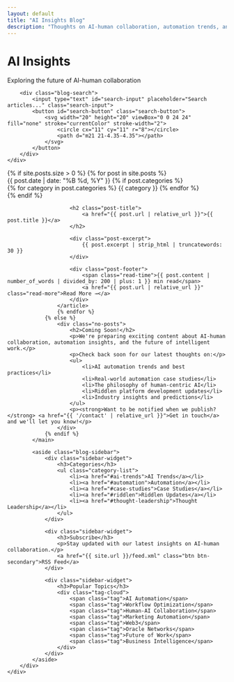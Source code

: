 ```yaml
---
layout: default
title: "AI Insights Blog"
description: "Thoughts on AI-human collaboration, automation trends, and the future of intelligent work from the Abba Baba team."
---
```


<div class="blog-header">
    <div class="container">
        <h1 class="blog-title">AI Insights</h1>
        <p class="blog-subtitle">Exploring the future of AI-human collaboration</p>

        <div class="blog-search">
            <input type="text" id="search-input" placeholder="Search articles..." class="search-input">
            <button id="search-button" class="search-button">
                <svg width="20" height="20" viewBox="0 0 24 24" fill="none" stroke="currentColor" stroke-width="2">
                    <circle cx="11" cy="11" r="8"></circle>
                    <path d="m21 21-4.35-4.35"></path>
                </svg>
            </button>
        </div>
    </div>
</div>

<div class="blog-content">
    <div class="container">
        <div class="blog-grid">
            <main class="blog-posts">
                {% if site.posts.size > 0 %}
                    {% for post in site.posts %}
                    <article class="blog-post-card">
                        <div class="post-meta">
                            <time datetime="{{ post.date | date_to_xmlschema }}" class="post-date">
                                {{ post.date | date: "%B %d, %Y" }}
                            </time>
                            {% if post.categories %}
                            <div class="post-categories">
                                {% for category in post.categories %}
                                <span class="category">{{ category }}</span>
                                {% endfor %}
                            </div>
                            {% endif %}
                        </div>

                        <h2 class="post-title">
                            <a href="{{ post.url | relative_url }}">{{ post.title }}</a>
                        </h2>

                        <div class="post-excerpt">
                            {{ post.excerpt | strip_html | truncatewords: 30 }}
                        </div>

                        <div class="post-footer">
                            <span class="read-time">{{ post.content | number_of_words | divided_by: 200 | plus: 1 }} min read</span>
                            <a href="{{ post.url | relative_url }}" class="read-more">Read More →</a>
                        </div>
                    </article>
                    {% endfor %}
                {% else %}
                    <div class="no-posts">
                        <h2>Coming Soon!</h2>
                        <p>We're preparing exciting content about AI-human collaboration, automation insights, and the future of intelligent work.</p>
                        <p>Check back soon for our latest thoughts on:</p>
                        <ul>
                            <li>AI automation trends and best practices</li>
                            <li>Real-world automation case studies</li>
                            <li>The philosophy of human-centric AI</li>
                            <li>Riddlen platform development updates</li>
                            <li>Industry insights and predictions</li>
                        </ul>
                        <p><strong>Want to be notified when we publish?</strong> <a href="{{ '/contact' | relative_url }}">Get in touch</a> and we'll let you know!</p>
                    </div>
                {% endif %}
            </main>

            <aside class="blog-sidebar">
                <div class="sidebar-widget">
                    <h3>Categories</h3>
                    <ul class="category-list">
                        <li><a href="#ai-trends">AI Trends</a></li>
                        <li><a href="#automation">Automation</a></li>
                        <li><a href="#case-studies">Case Studies</a></li>
                        <li><a href="#riddlen">Riddlen Updates</a></li>
                        <li><a href="#thought-leadership">Thought Leadership</a></li>
                    </ul>
                </div>

                <div class="sidebar-widget">
                    <h3>Subscribe</h3>
                    <p>Stay updated with our latest insights on AI-human collaboration.</p>
                    <a href="{{ site.url }}/feed.xml" class="btn btn-secondary">RSS Feed</a>
                </div>

                <div class="sidebar-widget">
                    <h3>Popular Topics</h3>
                    <div class="tag-cloud">
                        <span class="tag">AI Automation</span>
                        <span class="tag">Workflow Optimization</span>
                        <span class="tag">Human-AI Collaboration</span>
                        <span class="tag">Marketing Automation</span>
                        <span class="tag">Web3</span>
                        <span class="tag">Oracle Networks</span>
                        <span class="tag">Future of Work</span>
                        <span class="tag">Business Intelligence</span>
                    </div>
                </div>
            </aside>
        </div>
    </div>
</div>

<script>
// Simple client-side search functionality
document.addEventListener('DOMContentLoaded', function() {
    const searchInput = document.getElementById('search-input');
    const searchButton = document.getElementById('search-button');
    const blogPosts = document.querySelectorAll('.blog-post-card');

    function performSearch() {
        const searchTerm = searchInput.value.toLowerCase().trim();

        blogPosts.forEach(post => {
            const title = post.querySelector('.post-title a').textContent.toLowerCase();
            const excerpt = post.querySelector('.post-excerpt').textContent.toLowerCase();
            const categories = Array.from(post.querySelectorAll('.category')).map(cat => cat.textContent.toLowerCase()).join(' ');

            const searchableText = title + ' ' + excerpt + ' ' + categories;

            if (searchTerm === '' || searchableText.includes(searchTerm)) {
                post.style.display = 'block';
            } else {
                post.style.display = 'none';
            }
        });

        // Show "no results" message if no posts are visible
        const visiblePosts = Array.from(blogPosts).filter(post => post.style.display !== 'none');
        let noResultsMsg = document.querySelector('.no-search-results');

        if (searchTerm !== '' && visiblePosts.length === 0) {
            if (!noResultsMsg) {
                noResultsMsg = document.createElement('div');
                noResultsMsg.className = 'no-search-results';
                noResultsMsg.innerHTML = `
                    <h3>No articles found</h3>
                    <p>No articles match your search for "<strong>${searchTerm}</strong>"</p>
                    <p>Try different keywords or browse all articles.</p>
                `;
                document.querySelector('.blog-posts').appendChild(noResultsMsg);
            }
        } else if (noResultsMsg) {
            noResultsMsg.remove();
        }
    }

    searchInput.addEventListener('input', performSearch);
    searchButton.addEventListener('click', performSearch);
    searchInput.addEventListener('keypress', function(e) {
        if (e.key === 'Enter') {
            performSearch();
        }
    });
});
</script>
